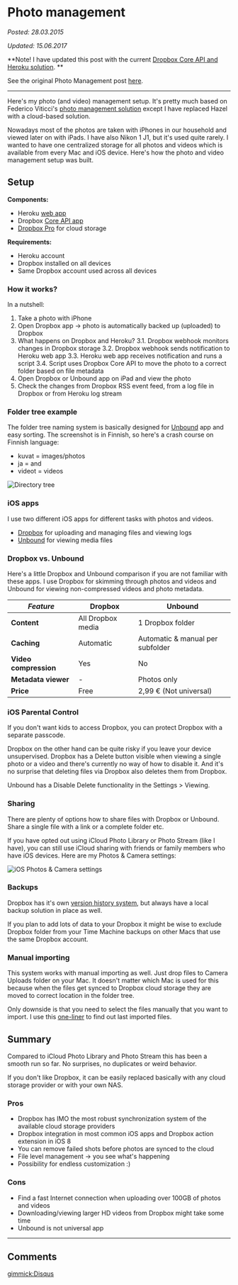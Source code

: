 Photo management
================

_Posted: 28.03.2015_

_Updated: 15.06.2017_

**Note! I have updated this post with the current [Dropbox Core API and Heroku solution](https://github.com/jlehikoinen/db-mover).
**

See the original Photo Management post [here](./photo_management_v1.md).

---

Here's my photo (and video) management setup. It's pretty much based on Federico Viticci's [photo management solution](http://www.macstories.net/tutorials/my-photo-management-workflow-early-2014/) except I have replaced Hazel with a cloud-based solution.

Nowadays most of the photos are taken with iPhones in our household and viewed later on with iPads. I have also Nikon 1 J1, but it's used quite rarely. I wanted to have one centralized storage for all photos and videos which is available from every Mac and iOS device. Here's how the photo and video management setup was built.

## Setup

**Components:**

- Heroku [web app](https://github.com/jlehikoinen/db-mover)
- Dropbox [Core API app](https://www.dropbox.com/developers/apps)
- [Dropbox Pro](https://www.dropbox.com/upgrade) for cloud storage

**Requirements:**

- Heroku account
- Dropbox installed on all devices
- Same Dropbox account used across all devices

### How it works?

In a nutshell:

1. Take a photo with iPhone
2. Open Dropbox app -> photo is automatically backed up (uploaded) to Dropbox
3. What happens on Dropbox and Heroku?
    3.1. Dropbox webhook monitors changes in Dropbox storage
    3.2. Dropbox webhook sends notification to Heroku web app
    3.3. Heroku web app receives notification and runs a script
    3.4. Script uses Dropbox Core API to move the photo to a correct folder based on file metadata
4. Open Dropbox or Unbound app on iPad and view the photo
5. Check the changes from Dropbox RSS event feed, from a log file in Dropbox or from Heroku log stream

### Folder tree example

The folder tree naming system is basically designed for [Unbound](https://itunes.apple.com/us/app/unbound-for-dropbox/id586086921?mt=8) app and easy sorting. The screenshot is in Finnish, so here's a crash course on Finnish language:

- kuvat = images/photos
- ja = and
- videot = videos

![Directory tree](https://dl.dropboxusercontent.com/u/3972607/trrt.me/photo_management/dirtree.png)

### iOS apps

I use two different iOS apps for different tasks with photos and videos.

- [Dropbox](https://itunes.apple.com/en/app/dropbox/id327630330?mt=8) for uploading and managing files and viewing logs
- [Unbound](https://itunes.apple.com/us/app/unbound-for-dropbox/id586086921?mt=8) for viewing media files

### Dropbox vs. Unbound

Here's a little Dropbox and Unbound comparison if you are not familiar with these apps. I use Dropbox for skimming through photos and videos and Unbound for viewing non-compressed videos and photo metadata.

| _Feature_ | Dropbox | Unbound |
| ------------ | -------- | -------- |
| **Content** | All Dropbox media | 1 Dropbox folder |
| **Caching** | Automatic | Automatic & manual per subfolder |
| **Video compression** | Yes | No |
| **Metadata viewer** | - | Photos only |
| **Price** | Free | 2,99 € (Not universal) |

### iOS Parental Control

If you don't want kids to access Dropbox, you can protect Dropbox with a separate passcode.

Dropbox on the other hand can be quite risky if you leave your device unsupervised. Dropbox has a Delete button visible when viewing a single photo or a video and there's currently no way of how to disable it. And it's no surprise that deleting files via Dropbox also deletes them from Dropbox.

Unbound has a Disable Delete functionality in the Settings > Viewing.

### Sharing

There are plenty of options how to share files with Dropbox or Unbound. Share a single file with a link or a complete folder etc.

If you have opted out using iCloud Photo Library or Photo Stream (like I have), you can still use iCloud sharing with friends or family members who have iOS devices. Here are my Photos & Camera settings:

![iOS Photos & Camera settings](https://dl.dropboxusercontent.com/u/3972607/trrt.me/photo_management/ios-photo-settings.png)

### Backups

Dropbox has it's own [version history system](https://www.dropbox.com/help/113), but always have a local backup solution in place as well.

If you plan to add lots of data to your Dropbox it might be wise to exclude Dropbox folder from your Time Machine backups on other Macs that use the same Dropbox account.

### Manual importing

This system works with manual importing as well. Just drop files to Camera Uploads folder on your Mac. It doesn't matter which Mac is used for this because when the files get synced to Dropbox cloud storage they are moved to correct location in the folder tree.

Only downside is that you need to select the files manually that you want to import. I use this [one-liner](./tricks.md#Finding_recently_created_or_edited_files) to find out last imported files.

## Summary

Compared to iCloud Photo Library and Photo Stream this has been a smooth run so far. No surprises, no duplicates or weird behavior.

If you don't like Dropbox, it can be easily replaced basically with any cloud storage provider or with your own NAS.

### Pros

- Dropbox has IMO the most robust synchronization system of the available cloud storage providers
- Dropbox integration in most common iOS apps and Dropbox action extension in iOS 8
- You can remove failed shots before photos are synced to the cloud
- File level management -> you see what's happening
- Possibility for endless customization :)

### Cons

- Find a fast Internet connection when uploading over 100GB of photos and videos
- Downloading/viewing larger HD videos from Dropbox might take some time
- Unbound is not universal app

---

Comments
--------

[gimmick:Disqus](trrt)
